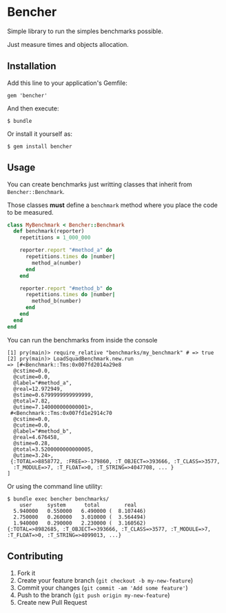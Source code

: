 # Bencher

Simple library to run the simples benchmarks possible.

Just measure times and objects allocation.

## Installation

Add this line to your application's Gemfile:

    gem 'bencher'

And then execute:

    $ bundle

Or install it yourself as:

    $ gem install bencher

## Usage

You can create benchmarks just writting classes that inherit from
`Bencher::Benchmark`.

Those classes **must** define a `benchmark` method where you place the code to
be measured.

```ruby
class MyBenchmark < Bencher::Benchmark
  def benchmark(reporter)
    repetitions = 1_000_000

    reporter.report "#method_a" do
      repetitions.times do |number|
        method_a(number)
      end
    end

    reporter.report "#method_b" do
      repetitions.times do |number|
        method_b(number)
      end
    end
  end
end
```

You can run the benchmarks from inside the console

```
[1] pry(main)> require_relative "benchmarks/my_benchmark" # => true
[2] pry(main)> LoadSquadBenchmark.new.run
=> [#<Benchmark::Tms:0x007fd2014a29e8
  @cstime=0.0,
  @cutime=0.0,
  @label="#method_a",
  @real=12.972949,
  @stime=0.6799999999999999,
  @total=7.82,
  @utime=7.140000000000001>,
 #<Benchmark::Tms:0x007fd1e2914c70
  @cstime=0.0,
  @cutime=0.0,
  @label="#method_b",
  @real=4.676458,
  @stime=0.28,
  @total=3.5200000000000005,
  @utime=3.24>,
 {:TOTAL=>8858772, :FREE=>-179860, :T_OBJECT=>393666, :T_CLASS=>3577,
  :T_MODULE=>7, :T_FLOAT=>0, :T_STRING=>4047708, ... }
]
```

Or using the command line utility:

```
$ bundle exec bencher benchmarks/
    user     system      total        real
  5.940000   0.550000   6.490000 (  8.107446)
  2.750000   0.260000   3.010000 (  3.564494)
  1.940000   0.290000   2.230000 (  3.160562)
{:TOTAL=>8982685, :T_OBJECT=>393666, :T_CLASS=>3577, :T_MODULE=>7, :T_FLOAT=>0, :T_STRING=>4099013, ...}
```

## Contributing

1. Fork it
2. Create your feature branch (`git checkout -b my-new-feature`)
3. Commit your changes (`git commit -am 'Add some feature'`)
4. Push to the branch (`git push origin my-new-feature`)
5. Create new Pull Request
